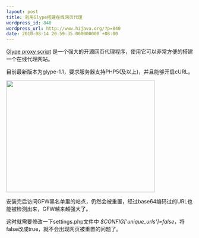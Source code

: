 ```yaml
---
layout: post
title: 利用Glype搭建在线网页代理
wordpress_id: 840
wordpress_url: http://www.hijava.org/?p=840
date: 2010-08-14 20:59:35.000000000 +08:00
---
```

<a href="http://www.glype.com/" target="_blank">Glype proxy script</a> 是一个强大的开源网页代理程序，使用它可以非常方便的搭建一个在线代理网站。

目前最新版本为glype-1.1，要求服务器支持PHP5(及以上)，并且能够开启cURL。

<a href="../wp-content/uploads/2010/08/glype.jpg"><img title="glype" src="../wp-content/uploads/2010/08/glype.jpg" alt="" width="400" height="300" /></a>

安装完后访问GFW黑名单里的站点，仍然会被重置，经过base64编码过的URL也能被检测出来，GFW越来越强大了。

这时就需要修改一下settings.php文件中<em> $CONFIG['unique_urls']=false</em>，将false改成true，就不会出现网页被重置的问题了。
